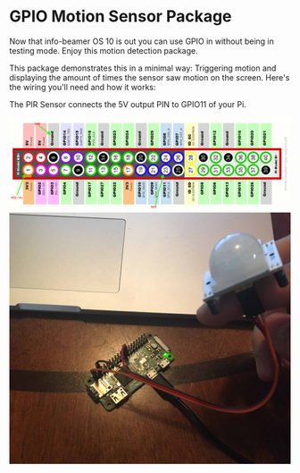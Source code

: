 # GPIO Motion Sensor Package

Now that info-beamer OS 10 is out you can use GPIO in without being in testing mode. Enjoy this motion detection package.

This package demonstrates this in a minimal way: Triggering motion and displaying the amount of times the sensor saw motion on the screen.
Here's the wiring you'll need and how it works:

The PIR Sensor connects the 5V output PIN to GPIO11 of your Pi.

![Wiring](pinout.png)
![WiringPic](pinout_IRL.jpg)
